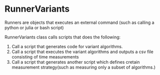 # RunnerVariants

Runners are objects that executes an external command (such as calling a python or julia or bash script)

RunnerVariants class calls scripts that does the following:
  1. Call a script that generates code for variant algorithms.
  2. Call a script that executes the variant algorithms and outputs a csv file consisting of time measurements
  3. Call a script that generates another script which defines cretain measurement strategy(such as measuring only a subset of algorithms.)
            
